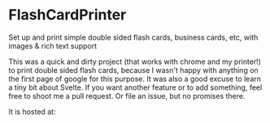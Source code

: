 # FlashCardPrinter
Set up and print simple double sided flash cards, business cards, etc, with images &amp; rich text support

This was a quick and dirty project (that works with chrome and my printer!) to print double sided flash cards, because I wasn't happy with anything on the first page of google for this purpose.  It was also a good excuse to learn a tiny bit about Svelte.  If you want another feature or to add something, feel free to shoot me a pull request.  Or file an issue, but no promises there.

It is hosted at: 